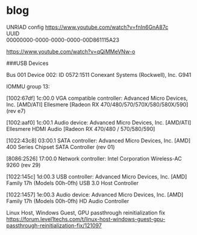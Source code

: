 # blog

UNRIAD config
https://www.youtube.com/watch?v=fnIn6GnA87c  
UUID  
00000000-0000-0000-0000-00D861115A23  



https://www.youtube.com/watch?v=qQiMMeVNw-o  


###USB Devices  

Bus 001 Device 002:	ID 0572:1511 Conexant Systems (Rockwell), Inc. G941  

IOMMU group 13:	

[1002:67df] 1c:00.0 VGA compatible controller: Advanced Micro Devices, Inc. [AMD/ATI] Ellesmere [Radeon RX 470/480/570/570X/580/580X/590] (rev e7)  
	
[1002:aaf0] 1c:00.1 Audio device: Advanced Micro Devices, Inc. [AMD/ATI] Ellesmere HDMI Audio [Radeon RX 470/480 / 570/580/590]  

[1022:43c8] 03:00.1 SATA controller: Advanced Micro Devices, Inc. [AMD] 400 Series Chipset SATA Controller (rev 01)

[8086:2526] 17:00.0 Network controller: Intel Corporation Wireless-AC 9260 (rev 29)

[1022:145c] 1d:00.3 USB controller: Advanced Micro Devices, Inc. [AMD] Family 17h (Models 00h-0fh) USB 3.0 Host Controller

[1022:1457] 1e:00.3 Audio device: Advanced Micro Devices, Inc. [AMD] Family 17h (Models 00h-0fh) HD Audio Controller


Linux Host, Windows Guest, GPU passthrough reinitialization fix  
https://forum.level1techs.com/t/linux-host-windows-guest-gpu-passthrough-reinitialization-fix/121097
